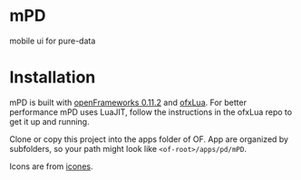 # mPD

mobile ui for pure-data

# Installation

mPD is built with [openFrameworks 0.11.2](https://github.com/openframeworks/openFrameworks/releases/tag/0.11.2) and [ofxLua](https://github.com/danomatika/ofxLua). For better performance mPD uses LuaJIT, follow the instructions in the ofxLua repo to get it up and running.

Clone or copy this project into the apps folder of OF. App are organized by subfolders, so your path might look like `<of-root>/apps/pd/mPD`.

Icons are from [icones](https://icones.js.org/).

